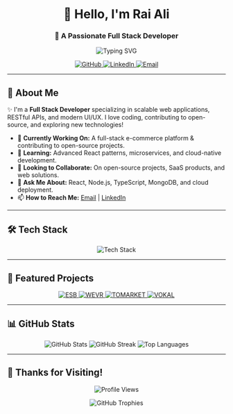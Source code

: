 <h1 align="center">👋 Hello, I'm Rai Ali</h1>
<h3 align="center">🚀 A Passionate Full Stack Developer</h3>

<p align="center">
  <img src="https://readme-typing-svg.herokuapp.com?font=Fira+Code&duration=4000&pause=1000&color=36BCF7&center=true&vCenter=true&width=500&lines=Full+Stack+Developer;Tech+Enthusiast;Open+Source+Contributor;Cloud+Computing+Lover" alt="Typing SVG" />
</p>

<p align="center">
  <a href="https://github.com/Cyber-Wizard-Dev">
    <img src="https://img.shields.io/badge/GitHub-Cyber--Wizard--Dev-black?style=for-the-badge&logo=github" alt="GitHub" />
  </a>
  <a href="https://www.linkedin.com/in/rai-ali-08a804306/">
    <img src="https://img.shields.io/badge/LinkedIn-Connect-blue?style=for-the-badge&logo=linkedin" alt="LinkedIn" />
  </a>
  <a href="mailto:raizzler.dev@gmail.com">
    <img src="https://img.shields.io/badge/Email-raizzler.dev@gmail.com-red?style=for-the-badge&logo=gmail" alt="Email" />
  </a>
</p>

---

## 🚀 About Me

✨ I'm a **Full Stack Developer** specializing in scalable web applications, RESTful APIs, and modern UI/UX. I love coding, contributing to open-source, and exploring new technologies!

- 🔭 **Currently Working On:** A full-stack e-commerce platform & contributing to open-source projects.
- 🌱 **Learning:** Advanced React patterns, microservices, and cloud-native development.
- 👯 **Looking to Collaborate:** On open-source projects, SaaS products, and web solutions.
- 💬 **Ask Me About:** React, Node.js, TypeScript, MongoDB, and cloud deployment.
- 📫 **How to Reach Me:** [Email](mailto:raizzler.dev@gmail.com) | [LinkedIn](https://www.linkedin.com/in/rai-ali-08a804306/)

---

## 🛠️ Tech Stack

<p align="center">
  <img src="https://skillicons.dev/icons?i=react,nodejs,js,ts,mongodb,express,nextjs,tailwind,docker,aws,graphql,redis,kubernetes" alt="Tech Stack" />
</p>

---

## 📂 Featured Projects

<p align="center">
  <a href="https://www.esb.com/">
    <img src="https://img.shields.io/badge/ESB-React,%20Node.js,%20MongoDB-green?style=for-the-badge" alt="ESB" />
  </a>
  <a href="https://wevr.com/">
    <img src="https://img.shields.io/badge/WEVR-JavaScript,%20WebGL,%20Unity-blue?style=for-the-badge" alt="WEVR" />
  </a>
  <a href="https://tomarket-tomarket.com/">
    <img src="https://img.shields.io/badge/TOMARKET-Next.js,%20Tailwind%20CSS,%20Stripe-yellow?style=for-the-badge" alt="TOMARKET" />
  </a>
  <a href="https://www.vokal.io/">
    <img src="https://img.shields.io/badge/VOKAL-Node.js,%20WebSocket,%20AWS-orange?style=for-the-badge" alt="VOKAL" />
  </a>
</p>

---

## 📊 GitHub Stats

<p align="center">
  <img src="https://github-readme-stats.vercel.app/api?username=Cyber-Wizard-Dev&show_icons=true&theme=tokyonight&count_private=true" alt="GitHub Stats" />
  <img src="https://streak-stats.demolab.com/?user=Cyber-Wizard-Dev&theme=tokyonight" alt="GitHub Streak" />
  <img src="https://github-readme-stats.vercel.app/api/top-langs/?username=Cyber-Wizard-Dev&layout=compact&theme=tokyonight&hide=css,html" alt="Top Languages" />
</p>

---

## 🌟 Thanks for Visiting!

<p align="center">
  <img src="https://komarev.com/ghpvc/?username=Cyber-Wizard-Dev&label=Profile%20Views&color=blue&style=flat-square" alt="Profile Views" />
</p>

<p align="center">
  <img src="https://github-profile-trophy.vercel.app/?username=Cyber-Wizard-Dev&theme=tokyonight&no-frame=true&column=4" alt="GitHub Trophies" />
</p>
